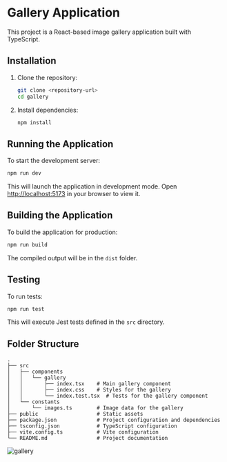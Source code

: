 # Gallery Application

This project is a React-based image gallery application built with TypeScript.

## Installation

1. Clone the repository:
   ```bash
   git clone <repository-url>
   cd gallery
   ```

2. Install dependencies:
   ```bash
   npm install
   ```

## Running the Application

To start the development server:
```bash
npm run dev
```
This will launch the application in development mode. Open [http://localhost:5173](http://localhost:5173) in your browser to view it.

## Building the Application

To build the application for production:
```bash
npm run build
```
The compiled output will be in the `dist` folder.

## Testing

To run tests:
```bash
npm run test
```
This will execute Jest tests defined in the `src` directory.

## Folder Structure

```plaintext
.
├── src
│   ├── components
│   │   └── gallery
│   │       ├── index.tsx    # Main gallery component
│   │       ├── index.css    # Styles for the gallery
│   │       └── index.test.tsx  # Tests for the gallery component
│   └── constants
│       └── images.ts        # Image data for the gallery
├── public                   # Static assets
├── package.json             # Project configuration and dependencies
├── tsconfig.json            # TypeScript configuration
├── vite.config.ts           # Vite configuration
└── README.md                # Project documentation
```
![gallery](https://github.com/user-attachments/assets/e094b7d3-966e-4f19-94f4-33af6d60c960)
